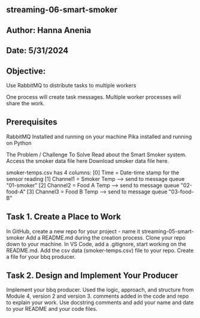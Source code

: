 ## streaming-06-smart-smoker
## Author: Hanna Anenia
## Date: 5/31/2024
## Objective:
Use RabbitMQ to distribute tasks to multiple workers

One process will create task messages. Multiple worker processes will share the work.

## Prerequisites
RabbitMQ Installed and running on your machine Pika installed and running on Python

The Problem / Challenge To Solve Read about the Smart Smoker system. Access the smoker data file here Download smoker data file here.

smoker-temps.csv has 4 columns:
[0] Time = Date-time stamp for the sensor reading [1] Channel1 = Smoker Temp --> send to message queue "01-smoker" [2] Channel2 = Food A Temp --> send to message queue "02-food-A" [3] Channel3 = Food B Temp --> send to message queue "03-food-B"

## Task 1. Create a Place to Work
In GitHub, create a new repo for your project - name it streaming-05-smart-smoker Add a README.md during the creation process. Clone your repo down to your machine. In VS Code, add a .gitignore, start working on the README.md. Add the csv data (smoker-temps.csv) file to your repo. Create a file for your bbq producer.

## Task 2. Design and Implement Your Producer
Implement your bbq producer. Used the logic, approach, and structure from Module 4, version 2 and version 3. comments added in the code and repo to explain your work. Use docstring comments and add your name and date to your README and your code files.